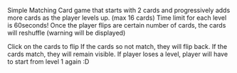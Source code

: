 Simple Matching Card game that starts with 2 cards and progressively adds more cards as the player levels up. (max 16 cards)
Time limit for each level is 60seconds!
Once the player flips are certain number of cards, the cards will reshuffle (warning will be displayed)

Click on the cards to flip
If the cards so not match, they will flip back.
If the cards match, they will remain visible.
If player loses a level, player will have to start from level 1 again :D

